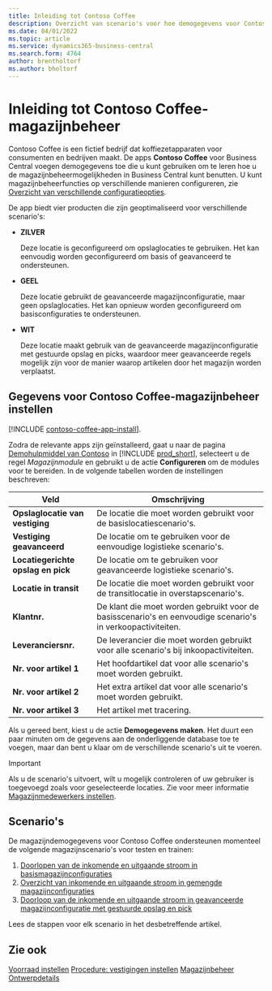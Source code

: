 ```yaml
---
title: Inleiding tot Contoso Coffee
description: Overzicht van scenario's voor hoe demogegevens voor Contoso Coffee u kunnen helpen bij het leren gebruiken van de magazijnbeheermogelijkheden in Business Central.
ms.date: 04/01/2022
ms.topic: article
ms.service: dynamics365-business-central
ms.search.form: 4764
author: brentholtorf
ms.author: bholtorf
---
```


# Inleiding tot Contoso Coffee-magazijnbeheer

Contoso Coffee is een fictief bedrijf dat koffiezetapparaten voor consumenten en bedrijven maakt. De apps **Contoso Coffee** voor Business Central voegen demogegevens toe die u kunt gebruiken om te leren hoe u de magazijnbeheermogelijkheden in Business Central kunt benutten. U kunt magazijnbeheerfuncties op verschillende manieren configureren, zie [Overzicht van verschillende configuratieopties](../../design-details-warehouse-management.md#overview-of-different-configuration-options).

De app biedt vier producten die zijn geoptimaliseerd voor verschillende scenario's:

- **ZILVER**  

  Deze locatie is geconfigureerd om opslaglocaties te gebruiken. Het kan eenvoudig worden geconfigureerd om basis of geavanceerd te ondersteunen. 

- **GEEL**  

  Deze locatie gebruikt de geavanceerde magazijnconfiguratie, maar geen opslaglocaties. Het kan opnieuw worden geconfigureerd om basisconfiguraties te ondersteunen.

- **WIT**  

  Deze locatie maakt gebruik van de geavanceerde magazijnconfiguratie met gestuurde opslag en picks, waardoor meer geavanceerde regels mogelijk zijn voor de manier waarop artikelen door het magazijn worden verplaatst.

## Gegevens voor Contoso Coffee-magazijnbeheer instellen

[!INCLUDE [contoso-coffee-app-install](../contoso-coffee-app-install.md)].

Zodra de relevante apps zijn geïnstalleerd, gaat u naar de pagina [Demohulpmiddel van Contoso](https://businesscentral.dynamics.com/?page=5194) in [!INCLUDE [prod_short](../../includes/prod_short.md)], selecteert u de regel *Magazijnmodule* en gebruikt u de actie **Configureren** om de modules voor te bereiden. In de volgende tabellen worden de instellingen beschreven:  

|Veld  |Omschrijving  |
|---------|---------|
|**Opslaglocatie van vestiging**  |De locatie die moet worden gebruikt voor de basislocatiescenario's.|
|**Vestiging geavanceerd**  |De locatie om te gebruiken voor de eenvoudige logistieke scenario's.|
|**Locatiegerichte opslag en pick**  |De locatie om te gebruiken voor geavanceerde logistieke scenario's.|
|**Locatie in transit**  |De locatie die moet worden gebruikt voor de transitlocatie in overstapscenario's.|
|**Klantnr.**  |De klant die moet worden gebruikt voor de basisscenario's en eenvoudige scenario's in verkoopactiviteiten.|
|**Leveranciersnr.**  |De leverancier die moet worden gebruikt voor alle scenario's bij inkoopactiviteiten.|
|**Nr. voor artikel 1**  |Het hoofdartikel dat voor alle scenario's moet worden gebruikt.|
|**Nr. voor artikel 2**  |Het extra artikel dat voor alle scenario's moet worden gebruikt.|
|**Nr. voor artikel 3**  |Het artikel met tracering.|

Als u gereed bent, kiest u de actie **Demogegevens maken**. Het duurt een paar minuten om de gegevens aan de onderliggende database toe te voegen, maar dan bent u klaar om de verschillende scenario's uit te voeren.  

> [!IMPORTANT]
> Als u de scenario's uitvoert, wilt u mogelijk controleren of uw gebruiker is toegevoegd zoals voor geselecteerde locaties. Zie voor meer informatie [Magazijnmedewerkers instellen](../../warehouse-how-to-set-up-warehouse-employees.md).

## Scenario's

De magazijndemogegevens voor Contoso Coffee ondersteunen momenteel de volgende magazijnscenario's voor testen en trainen:

1.  [Doorlopen van de inkomende en uitgaande stroom in basismagazijnconfiguraties](warehouse-basic-flow-putaway-pick.md)
2.  [Overzicht van inkomende en uitgaande stroom in gemengde magazijnconfiguraties](warehouse-mixed-flow-receive-pick-ship.md)
3.  [Doorloop van de inkomende en uitgaande stroom in geavanceerde magazijnconfiguratie met gestuurde opslag en pick](warehouse-directed-flow.md)

Lees de stappen voor elk scenario in het desbetreffende artikel.  

## Zie ook

[Voorraad instellen](../../inventory-setup-inventory.md) 
[Procedure: vestigingen instellen](../../inventory-how-setup-locations.md) 
[Magazijnbeheer](../../warehouse-manage-warehouse.md) 
[Ontwerpdetails](../../design-details-warehouse-overview.md) 
